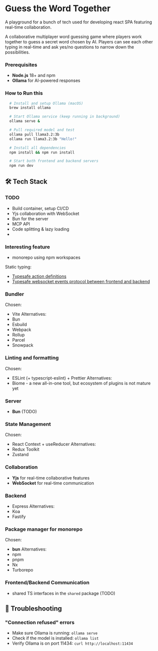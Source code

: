 # Guess the Word Together

A playground for a bunch of tech used for developing react SPA featuring real-time collaboration.

A collaborative multiplayer word guessing game where players work together to guess a secret word chosen by AI.
Players can see each other typing in real-time and ask yes/no questions to narrow down the possibilities.

### Prerequisites

- **Node.js** 18+ and npm
- **Ollama** for AI-powered responses

### How to Run this

```bash
  # Install and setup Ollama (macOS)
  brew install ollama

  # Start Ollama service (keep running in background)
  ollama serve &

  # Pull required model and test
  ollama pull llama3.2:3b
  ollama run llama3.2:3b "Hello!"

  # Install all dependencies
  npm install && npm run install

  # Start both frontend and backend servers
  npm run dev
```



## 🛠️ Tech Stack

### TODO
- Build container, setup CI/CD
- Yjs collaboration with WebSocket
- Bun for the server
- MCP API
- Code splitting & lazy loading
-

### Interesting feature
- monorepo using npm workspaces

Static typing:
- [Typesafe action definitions](frontend/src/contexts/AppContext/actions.ts)
- [Typesafe websocket events protocol between frontend and backend]()


### Bundler
Chosen:
- Vite
Alternatives:
- Bun
- Esbuild
- Webpack
- Rollup
- Parcel
- Snowpack

### Linting and formatting
Chosen:
- ESLint (+ typescript-eslint) + Prettier
Alternatives:
- Biome - a new all-in-one tool, but ecosystem of plugins is not mature yet

### Server
- **Bun** (TODO)

### State Management
Chosen:
- React Context + useReducer 
Alternatives:
- Redux Toolkit
- Zustand

### Collaboration
- **Yjs** for real-time collaborative features
- **WebSocket** for real-time communication

### Backend
- Express
Alternatives:
- Koa
- Fastify

### Package manager for monorepo
Chosen:
- **bun** 
Alternatives:
- npm
- pnpm
- Nx
- Turborepo

### Frontend/Backend Communication
- shared TS interfaces in the `shared` package (TODO)

## 🐛 Troubleshooting

### "Connection refused" errors
- Make sure Ollama is running: `ollama serve`
- Check if the model is installed: `ollama list`
- Verify Ollama is on port 11434: `curl http://localhost:11434`
